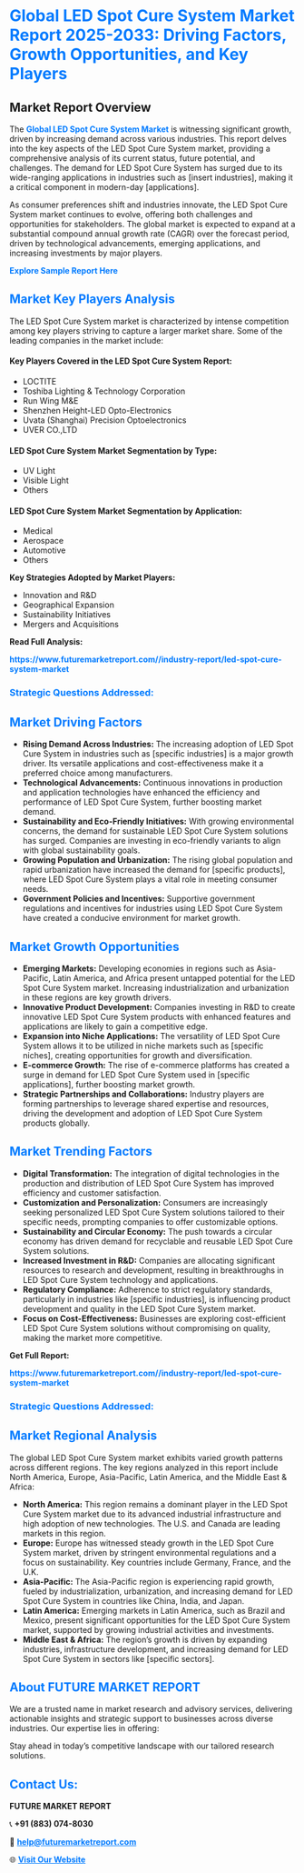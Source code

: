 <h1 style="color: #007BFF;">Global LED Spot Cure System Market Report 2025-2033: Driving Factors, Growth Opportunities, and Key Players</h1>

<section id="overview">
<h2>Market Report Overview</h2>
<p>The <a href="https://www.futuremarketreport.com//industry-report/led-spot-cure-system-market" style="color: #007BFF; text-decoration: none;"><strong>Global LED Spot Cure System Market</strong></a> is witnessing significant growth, driven by increasing demand across various industries. This report delves into the key aspects of the LED Spot Cure System market, providing a comprehensive analysis of its current status, future potential, and challenges. The demand for LED Spot Cure System has surged due to its wide-ranging applications in industries such as [insert industries], making it a critical component in modern-day [applications].</p>
<p>As consumer preferences shift and industries innovate, the LED Spot Cure System market continues to evolve, offering both challenges and opportunities for stakeholders. The global market is expected to expand at a substantial compound annual growth rate (CAGR) over the forecast period, driven by technological advancements, emerging applications, and increasing investments by major players.</p>
</section>

<section id="overview">
<p><a href="https://www.futuremarketreport.com//request-sample/reportId=54966" style="color: #007BFF; text-decoration: none;"><strong>Explore Sample Report Here</strong></a></p>
</section>

<section id="key-players">
<h2 style="color: #007BFF;">Market Key Players Analysis</h2>
<p>The LED Spot Cure System market is characterized by intense competition among key players striving to capture a larger market share. Some of the leading companies in the market include:</p>
<h4>Key Players Covered in the LED Spot Cure System Report:</h4>
<ul><li>LOCTITE</li><li>Toshiba Lighting &amp; Technology Corporation</li><li>Run Wing M&amp;E</li><li>Shenzhen Height-LED Opto-Electronics</li><li>Uvata (Shanghai) Precision Optoelectronics</li><li>UVER CO.,LTD</li></ul>
<h4>LED Spot Cure System Market Segmentation by Type:</h4>
<ul><li>UV Light</li><li>Visible Light</li><li>Others</li></ul>

<h4>LED Spot Cure System Market Segmentation by Application:</h4>
<ul><li>Medical</li><li>Aerospace</li><li>Automotive</li><li>Others</li></ul>
<p><strong>Key Strategies Adopted by Market Players:</strong></p>
<ul>
<li>Innovation and R&D</li>
<li>Geographical Expansion</li>
<li>Sustainability Initiatives</li>
<li>Mergers and Acquisitions</li>
</ul>
</section>

<section>
<p><strong>Read Full Analysis: </strong></p><a href="https://www.futuremarketreport.com//industry-report/led-spot-cure-system-market" style="color: #007BFF; text-decoration: none;"><strong>https://www.futuremarketreport.com//industry-report/led-spot-cure-system-market</strong></a>
<h3 style="color: #007BFF;">Strategic Questions Addressed:</h3>
</section>

<section id="driving-factors">
<h2 style="color: #007BFF;">Market Driving Factors</h2>
<ul>
<li><strong>Rising Demand Across Industries:</strong> The increasing adoption of LED Spot Cure System in industries such as [specific industries] is a major growth driver. Its versatile applications and cost-effectiveness make it a preferred choice among manufacturers.</li>
<li><strong>Technological Advancements:</strong> Continuous innovations in production and application technologies have enhanced the efficiency and performance of LED Spot Cure System, further boosting market demand.</li>
<li><strong>Sustainability and Eco-Friendly Initiatives:</strong> With growing environmental concerns, the demand for sustainable LED Spot Cure System solutions has surged. Companies are investing in eco-friendly variants to align with global sustainability goals.</li>
<li><strong>Growing Population and Urbanization:</strong> The rising global population and rapid urbanization have increased the demand for [specific products], where LED Spot Cure System plays a vital role in meeting consumer needs.</li>
<li><strong>Government Policies and Incentives:</strong> Supportive government regulations and incentives for industries using LED Spot Cure System have created a conducive environment for market growth.</li>
</ul>
</section>

<section id="growth-opportunities">
<h2 style="color: #007BFF;">Market Growth Opportunities</h2>
<ul>
<li><strong>Emerging Markets:</strong> Developing economies in regions such as Asia-Pacific, Latin America, and Africa present untapped potential for the LED Spot Cure System market. Increasing industrialization and urbanization in these regions are key growth drivers.</li>
<li><strong>Innovative Product Development:</strong> Companies investing in R&D to create innovative LED Spot Cure System products with enhanced features and applications are likely to gain a competitive edge.</li>
<li><strong>Expansion into Niche Applications:</strong> The versatility of LED Spot Cure System allows it to be utilized in niche markets such as [specific niches], creating opportunities for growth and diversification.</li>
<li><strong>E-commerce Growth:</strong> The rise of e-commerce platforms has created a surge in demand for LED Spot Cure System used in [specific applications], further boosting market growth.</li>
<li><strong>Strategic Partnerships and Collaborations:</strong> Industry players are forming partnerships to leverage shared expertise and resources, driving the development and adoption of LED Spot Cure System products globally.</li>
</ul>
</section>

<section id="trending-factors">
<h2 style="color: #007BFF;">Market Trending Factors</h2>
<ul>
<li><strong>Digital Transformation:</strong> The integration of digital technologies in the production and distribution of LED Spot Cure System has improved efficiency and customer satisfaction.</li>
<li><strong>Customization and Personalization:</strong> Consumers are increasingly seeking personalized LED Spot Cure System solutions tailored to their specific needs, prompting companies to offer customizable options.</li>
<li><strong>Sustainability and Circular Economy:</strong> The push towards a circular economy has driven demand for recyclable and reusable LED Spot Cure System solutions.</li>
<li><strong>Increased Investment in R&D:</strong> Companies are allocating significant resources to research and development, resulting in breakthroughs in LED Spot Cure System technology and applications.</li>
<li><strong>Regulatory Compliance:</strong> Adherence to strict regulatory standards, particularly in industries like [specific industries], is influencing product development and quality in the LED Spot Cure System market.</li>
<li><strong>Focus on Cost-Effectiveness:</strong> Businesses are exploring cost-efficient LED Spot Cure System solutions without compromising on quality, making the market more competitive.</li>
</ul>
</section>

<section>
<p><strong>Get Full Report: </strong></p><a href="https://www.futuremarketreport.com//industry-report/led-spot-cure-system-market" style="color: #007BFF; text-decoration: none;"><strong>https://www.futuremarketreport.com//industry-report/led-spot-cure-system-market</strong></a>
<h3 style="color: #007BFF;">Strategic Questions Addressed:</h3>
</section>


<section id="regional-analysis">
<h2 style="color: #007BFF;">Market Regional Analysis</h2>
<p>The global LED Spot Cure System market exhibits varied growth patterns across different regions. The key regions analyzed in this report include North America, Europe, Asia-Pacific, Latin America, and the Middle East & Africa:</p>
<ul>
<li><strong>North America:</strong> This region remains a dominant player in the LED Spot Cure System market due to its advanced industrial infrastructure and high adoption of new technologies. The U.S. and Canada are leading markets in this region.</li>
<li><strong>Europe:</strong> Europe has witnessed steady growth in the LED Spot Cure System market, driven by stringent environmental regulations and a focus on sustainability. Key countries include Germany, France, and the U.K.</li>
<li><strong>Asia-Pacific:</strong> The Asia-Pacific region is experiencing rapid growth, fueled by industrialization, urbanization, and increasing demand for LED Spot Cure System in countries like China, India, and Japan.</li>
<li><strong>Latin America:</strong> Emerging markets in Latin America, such as Brazil and Mexico, present significant opportunities for the LED Spot Cure System market, supported by growing industrial activities and investments.</li>
<li><strong>Middle East & Africa:</strong> The region’s growth is driven by expanding industries, infrastructure development, and increasing demand for LED Spot Cure System in sectors like [specific sectors].</li>
</ul>
</section>

<footer>
<h2 style="color: #007BFF;">About FUTURE MARKET REPORT</h2>
<p>We are a trusted name in market research and advisory services, delivering actionable insights and strategic support to businesses across diverse industries. Our expertise lies in offering:</p>

<p>Stay ahead in today’s competitive landscape with our tailored research solutions.</p>

<h2 style="color: #007BFF;">Contact Us:</h2>
<p><strong>FUTURE MARKET REPORT</strong></p>
<p>📞 <strong>+91 (883) 074-8030</strong></p>
<p>📧 <strong><a href="mailto:help@futuremarketreport.com" style="color: #007BFF;">help@futuremarketreport.com</a></strong></p>
<p>🌐 <strong><a href="https://www.futuremarketreport.com/" style="color: #007BFF;">Visit Our Website</a></strong></p>
</footer>